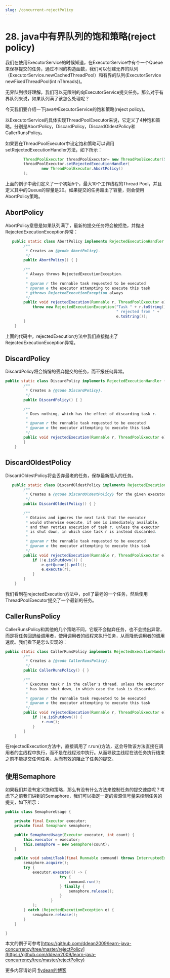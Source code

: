 ```yaml
---
slug: /concurrent-rejectPolicy
---
```


# 28. java中有界队列的饱和策略(reject policy)

我们在使用ExecutorService的时候知道，在ExecutorService中有个一个Queue来保存提交的任务，通过不同的构造函数，我们可以创建无界的队列（ExecutorService.newCachedThreadPool）和有界的队列(ExecutorService newFixedThreadPool(int nThreads))。

无界队列很好理解，我们可以无限制的向ExecutorService提交任务。那么对于有界队列来说，如果队列满了该怎么处理呢？ 

今天我们要介绍一下java中ExecutorService的饱和策略(reject policy)。

以ExecutorService的具体实现ThreadPoolExecutor来说，它定义了4种饱和策略。分别是AbortPolicy，DiscardPolicy，DiscardOldestPolicy和CallerRunsPolicy。

如果要在ThreadPoolExecutor中设定饱和策略可以调用setRejectedExecutionHandler方法，如下所示：

~~~java
        ThreadPoolExecutor threadPoolExecutor= new ThreadPoolExecutor(5, 10, 10, TimeUnit.SECONDS, new LinkedBlockingDeque<Runnable>(20));
        threadPoolExecutor.setRejectedExecutionHandler(
                new ThreadPoolExecutor.AbortPolicy()
        );
~~~

上面的例子中我们定义了一个初始5个，最大10个工作线程的Thread Pool，并且定义其中的Queue的容量是20。如果提交的任务超出了容量，则会使用AbortPolicy策略。



## AbortPolicy

AbortPolicy意思是如果队列满了，最新的提交任务将会被拒绝，并抛出RejectedExecutionException异常：

~~~java
   public static class AbortPolicy implements RejectedExecutionHandler {
        /**
         * Creates an {@code AbortPolicy}.
         */
        public AbortPolicy() { }

        /**
         * Always throws RejectedExecutionException.
         *
         * @param r the runnable task requested to be executed
         * @param e the executor attempting to execute this task
         * @throws RejectedExecutionException always
         */
        public void rejectedExecution(Runnable r, ThreadPoolExecutor e) {
            throw new RejectedExecutionException("Task " + r.toString() +
                                                 " rejected from " +
                                                 e.toString());
        }
    }
~~~

上面的代码中，rejectedExecution方法中我们直接抛出了RejectedExecutionException异常。

## DiscardPolicy

DiscardPolicy将会悄悄的丢弃提交的任务，而不报任何异常。

~~~java
public static class DiscardPolicy implements RejectedExecutionHandler {
        /**
         * Creates a {@code DiscardPolicy}.
         */
        public DiscardPolicy() { }

        /**
         * Does nothing, which has the effect of discarding task r.
         *
         * @param r the runnable task requested to be executed
         * @param e the executor attempting to execute this task
         */
        public void rejectedExecution(Runnable r, ThreadPoolExecutor e) {
        }
    }
~~~

## DiscardOldestPolicy

DiscardOldestPolicy将会丢弃最老的任务，保存最新插入的任务。

~~~java
   public static class DiscardOldestPolicy implements RejectedExecutionHandler {
        /**
         * Creates a {@code DiscardOldestPolicy} for the given executor.
         */
        public DiscardOldestPolicy() { }

        /**
         * Obtains and ignores the next task that the executor
         * would otherwise execute, if one is immediately available,
         * and then retries execution of task r, unless the executor
         * is shut down, in which case task r is instead discarded.
         *
         * @param r the runnable task requested to be executed
         * @param e the executor attempting to execute this task
         */
        public void rejectedExecution(Runnable r, ThreadPoolExecutor e) {
            if (!e.isShutdown()) {
                e.getQueue().poll();
                e.execute(r);
            }
        }
    }
~~~

我们看到在rejectedExecution方法中，poll了最老的一个任务，然后使用ThreadPoolExecutor提交了一个最新的任务。

## CallerRunsPolicy

CallerRunsPolicy和其他的几个策略不同，它既不会抛弃任务，也不会抛出异常，而是将任务回退给调用者，使用调用者的线程来执行任务，从而降低调用者的调用速度。我们看下是怎么实现的：

~~~java
public static class CallerRunsPolicy implements RejectedExecutionHandler {
        /**
         * Creates a {@code CallerRunsPolicy}.
         */
        public CallerRunsPolicy() { }

        /**
         * Executes task r in the caller's thread, unless the executor
         * has been shut down, in which case the task is discarded.
         *
         * @param r the runnable task requested to be executed
         * @param e the executor attempting to execute this task
         */
        public void rejectedExecution(Runnable r, ThreadPoolExecutor e) {
            if (!e.isShutdown()) {
                r.run();
            }
        }
    }
~~~

在rejectedExecution方法中，直接调用了 r.run()方法，这会导致该方法直接在调用者的主线程中执行，而不是在线程池中执行。从而导致主线程在该任务执行结束之前不能提交任何任务。从而有效的阻止了任务的提交。

## 使用Semaphore

如果我们并没有定义饱和策略，那么有没有什么方法来控制任务的提交速度呢？考虑下之前我们讲到的Semaphore，我们可以指定一定的资源信号量来控制任务的提交，如下所示：

~~~java
public class SemaphoreUsage {

    private final Executor executor;
    private final Semaphore semaphore;

    public SemaphoreUsage(Executor executor, int count) {
        this.executor = executor;
        this.semaphore = new Semaphore(count);
    }

    public void submitTask(final Runnable command) throws InterruptedException {
        semaphore.acquire();
        try {
            executor.execute(() -> {
                        try {
                            command.run();
                        } finally {
                            semaphore.release();
                        }
                    }
            );
        } catch (RejectedExecutionException e) {
            semaphore.release();
        }
    }

}
~~~

本文的例子可参考[https://github.com/ddean2009/learn-java-concurrency/tree/master/rejectPolicy](https://github.com/ddean2009/learn-java-concurrency/tree/master/rejectPolicy)

更多内容请访问 [flydean的博客](http://www.flydean.com)

